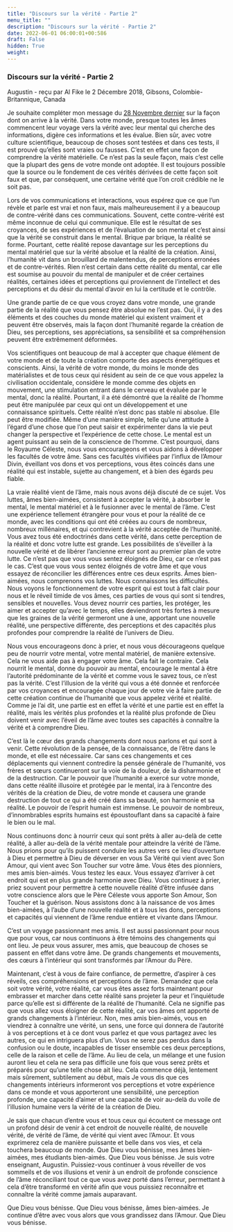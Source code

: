 ```yaml
---
title: "Discours sur la vérité - Partie 2"
menu_title: ""
description: "Discours sur la vérité - Partie 2"
date: 2022-06-01 06:00:01+00:586
draft: False
hidden: True
weight:
---
```

### Discours sur la vérité - Partie 2

Augustin - reçu par Al Fike le 2 Décembre 2018, Gibsons, Colombie-Britannique, Canada

Je souhaite compléter mon message du [28 Novembre dernier](/fr-contemporary-messages/fr-contemporary-messages-by-date-order/fr-contemporary-messages-2018/fr-2018-11-28-1-af-augustine/) sur la façon dont on arrive à la vérité. Dans votre monde, presque toutes les âmes commencent leur voyage vers la vérité avec leur mental qui cherche des informations, digère ces informations et les évalue. Bien sûr, avec votre culture scientifique, beaucoup de choses sont testées et dans ces tests, il est prouvé qu’elles sont vraies ou fausses. C’est en effet une façon de comprendre la vérité matérielle. Ce n’est pas la seule façon, mais c’est celle que la plupart des gens de votre monde ont adoptée. Il est toujours possible que la source ou le fondement de ces vérités dérivées de cette façon soit faux et que, par conséquent, une certaine vérité que l’on croit crédible ne le soit pas.

Lors de vos communications et interactions, vous espérez que ce que l’un révèle et parle est vrai et non faux, mais malheureusement il y a beaucoup de contre-vérité dans ces communications. Souvent, cette contre-vérité est même inconnue de celui qui communique. Elle est le résultat de ses croyances, de ses expériences et de l’évaluation de son mental et c’est ainsi que la vérité se construit dans le mental. Brique par brique, la réalité se forme. Pourtant, cette réalité repose davantage sur les perceptions du mental matériel que sur la vérité absolue et la réalité de la création. Ainsi, l’humanité vit dans un brouillard de malentendus, de perceptions erronées et de contre-vérités. Rien n’est certain dans cette réalité du mental, car elle est soumise au pouvoir du mental de manipuler et de créer certaines réalités, certaines idées et perceptions qui proviennent de l’intellect et des perceptions et du désir du mental d’avoir en lui la certitude et le contrôle.

Une grande partie de ce que vous croyez dans votre monde, une grande partie de la réalité que vous pensez être absolue ne l’est pas. Oui, il y a des éléments et des couches du monde matériel qui existent vraiment et peuvent être observés, mais la façon dont l’humanité regarde la création de Dieu, ses perceptions, ses appréciations, sa sensibilité et sa compréhension peuvent être extrêmement déformées.

Vos scientifiques ont beaucoup de mal à accepter que chaque élément de votre monde et de toute la création comporte des aspects énergétiques et conscients. Ainsi, la vérité de votre monde, du moins le monde des matérialistes et de tous ceux qui résident au sein de ce que vous appelez la civilisation occidentale, considère le monde comme des objets en mouvement, une stimulation entrant dans le cerveau et évaluée par le mental, donc la réalité. Pourtant, il a été démontré que la réalité de l’homme peut être manipulée par ceux qui ont un développement et une connaissance spirituels. Cette réalité n’est donc pas stable ni absolue. Elle peut être modifiée. Même d’une manière simple, telle qu’une attitude à l’égard d’une chose que l’on peut saisir et expérimenter dans la vie peut changer la perspective et l’expérience de cette chose. Le mental est un agent puissant au sein de la conscience de l’homme. C’est pourquoi, dans le Royaume Céleste, nous vous encourageons et vous aidons à développer les facultés de votre âme. Sans ces facultés vivifiées par l’influx de l’Amour Divin, éveillant vos dons et vos perceptions, vous êtes coincés dans une réalité qui est instable, sujette au changement, et à bien des égards peu fiable.

La vraie réalité vient de l’âme, mais nous avons déjà discuté de ce sujet. Vos luttes, âmes bien-aimées, consistent à accepter la vérité, à absorber le mental, le mental matériel et à le fusionner avec le mental de l’âme. C’est une expérience tellement étrangère pour vous et pour la réalité de ce monde, avec les conditions qui ont été créées au cours de nombreux, nombreux millénaires, et qui contrevient à la vérité acceptée de l’humanité. Vous avez tous été endoctrinés dans cette vérité, dans cette perception de la réalité et donc votre lutte est grande. Les possibilités de s’éveiller à la nouvelle vérité et de libérer l’ancienne erreur sont au premier plan de votre lutte. Ce n’est pas que vous vous sentez éloignés de Dieu, car ce n’est pas le cas. C’est que vous vous sentez éloignés de votre âme et que vous essayez de réconcilier les différences entre ces deux esprits. Âmes bien-aimées, nous comprenons vos luttes. Nous connaissons les difficultés. Nous voyons le fonctionnement de votre esprit qui est tout à fait clair pour nous et le réveil timide de vos âmes, ces parties de vous qui sont si tendres, sensibles et nouvelles. Vous devez nourrir ces parties, les protéger, les aimer et accepter qu’avec le temps, elles deviendront très fortes à mesure que les graines de la vérité germeront une à une, apportant une nouvelle réalité, une perspective différente, des perceptions et des capacités plus profondes pour comprendre la réalité de l’univers de Dieu.

Nous vous encourageons donc à prier, et nous vous décourageons quelque peu de nourrir votre mental, votre mental matériel, de manière extensive. Cela ne vous aide pas à engager votre âme. Cela fait le contraire. Cela nourrit le mental, donne du pouvoir au mental, encourage le mental à être l’autorité prédominante de la vérité et comme vous le savez tous, ce n’est pas la vérité. C’est l’illusion de la vérité qui vous a été donnée et renforcée par vos croyances et encouragée chaque jour de votre vie à faire partie de cette création continue de l’humanité que vous appelez vérité et réalité. Comme je l’ai dit, une partie est en effet la vérité et une partie est en effet la réalité, mais les vérités plus profondes et la réalité plus profonde de Dieu doivent venir avec l’éveil de l’âme avec toutes ses capacités à connaître la vérité et à comprendre Dieu.

C’est là le cœur des grands changements dont nous parlons et qui sont à venir. Cette révolution de la pensée, de la connaissance, de l’être dans le monde, et elle est nécessaire. Car sans ces changements et ces déplacements qui viennent contredire la pensée générale de l’humanité, vos frères et sœurs continueront sur la voie de la douleur, de la disharmonie et de la destruction. Car le pouvoir que l’humanité a exercé sur votre monde, dans cette réalité illusoire et protégée par le mental, ira à l’encontre des vérités de la création de Dieu, de votre monde et causera une grande destruction de tout ce qui a été créé dans sa beauté, son harmonie et sa réalité. Le pouvoir de l’esprit humain est immense. Le pouvoir de nombreux, d’innombrables esprits humains est époustouflant dans sa capacité à faire le bien ou le mal.

Nous continuons donc à nourrir ceux qui sont prêts à aller au-delà de cette réalité, à aller au-delà de la vérité mentale pour atteindre la vérité de l’âme. Nous prions pour qu’ils puissent conduire les autres vers ce lieu d’ouverture à Dieu et permettre à Dieu de déverser en vous Sa Vérité qui vient avec Son Amour, qui vient avec Son Toucher sur votre âme. Vous êtes des pionniers, mes amis bien-aimés. Vous testez les eaux. Vous essayez d’arriver à cet endroit qui est en plus grande harmonie avec Dieu. Vous continuez à prier, priez souvent pour permettre à cette nouvelle réalité d’être infusée dans votre conscience alors que le Père Céleste vous apporte Son Amour, Son Toucher et la guérison. Nous assistons donc à la naissance de vos âmes bien-aimées, à l’aube d’une nouvelle réalité et à tous les dons, perceptions et capacités qui viennent de l’âme rendue entière et vivante dans l’Amour.

C’est un voyage passionnant mes amis. Il est aussi passionnant pour nous que pour vous, car nous continuons à être témoins des changements qui ont lieu. Je peux vous assurer, mes amis, que beaucoup de choses se passent en effet dans votre âme. De grands changements et mouvements, des cœurs à l’intérieur qui sont transformés par l’Amour du Père.

Maintenant, c’est à vous de faire confiance, de permettre, d’aspirer à ces réveils, ces compréhensions et perceptions de l’âme. Demandez que cela soit votre vérité, votre réalité, car vous êtes assez forts maintenant pour embrasser et marcher dans cette réalité sans projeter la peur et l’inquiétude parce qu’elle est si différente de la réalité de l’humanité. Cela ne signifie pas que vous allez vous éloigner de cette réalité, car vos âmes ont apporté de grands changements à l’intérieur. Non, mes amis bien-aimés, vous en viendrez à connaître une vérité, un sens, une force qui donnera de l’autorité à vos perceptions et à ce dont vous parlez et que vous partagez avec les autres, ce qui en intriguera plus d’un. Vous ne serez pas perdus dans la confusion ou le doute, incapables de tisser ensemble ces deux perceptions, celle de la raison et celle de l’âme. Au lieu de cela, un mélange et une fusion auront lieu et cela ne sera pas difficile une fois que vous serez prêts et préparés pour qu’une telle chose ait lieu. Cela commence déjà, lentement mais sûrement, subtilement au début, mais Je vous dis que ces changements intérieurs informeront vos perceptions et votre expérience dans ce monde et vous apporteront une sensibilité, une perception profonde, une capacité d’aimer et une capacité de voir au-delà du voile de l’illusion humaine vers la vérité de la création de Dieu.

Je sais que chacun d’entre vous et tous ceux qui écoutent ce message ont un profond désir de venir à cet endroit de nouvelle réalité, de nouvelle vérité, de vérité de l’âme, de vérité qui vient avec l’Amour. Et vous exprimerez cela de manière puissante et belle dans vos vies, et cela touchera beaucoup de monde. Que Dieu vous bénisse, mes âmes bien-aimées, mes étudiants bien-aimés. Que Dieu vous bénisse. Je suis votre enseignant, Augustin. Puissiez-vous continuer à vous réveiller de vos sommeils et de vos illusions et venir à un endroit de profonde conscience de l’âme réconciliant tout ce que vous avez porté dans l’erreur, permettant à cela d’être transformé en vérité afin que vous puissiez reconnaître et connaître la vérité comme jamais auparavant.

Que Dieu vous bénisse. Que Dieu vous bénisse, âmes bien-aimées. Je continue d’être avec vous alors que vous grandissez dans l’Amour. Que Dieu vous bénisse.


